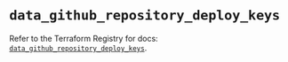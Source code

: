 # `data_github_repository_deploy_keys`

Refer to the Terraform Registry for docs: [`data_github_repository_deploy_keys`](https://registry.terraform.io/providers/integrations/github/6.6.0/docs/data-sources/repository_deploy_keys).
